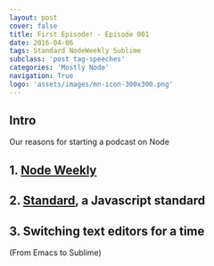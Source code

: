 ```yaml
---
layout: post
cover: false
title: First Episode! - Episode 001
date: 2016-04-06 
tags: Standard NodeWeekly Sublime
subclass: 'post tag-speeches'
categories: 'Mostly Node'
navigation: True
logo: 'assets/images/mn-icon-300x300.png'
---
```


## Intro 
Our reasons for starting a podcast on Node

## 1. [Node Weekly](http://nodeweekly.com/)

## 2. [Standard](https://github.com/feross/standard), a Javascript standard

## 3. Switching text editors for a time 
(From Emacs to Sublime)


